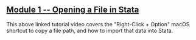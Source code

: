 ## [Module 1 -- Opening a File in Stata](https://pjakiela.github.io/stata/statamactutorial_addendum.mp4)

This above linked tutorial video covers the "Right-Click + Option" macOS shortcut to copy a file path, and how to import that data into Stata. 


